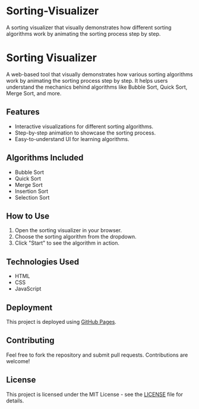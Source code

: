 # Sorting-Visualizer
A sorting visualizer that visually demonstrates how different sorting algorithms work by animating the sorting process step by step.


# Sorting Visualizer

A web-based tool that visually demonstrates how various sorting algorithms work by animating the sorting process step by step. It helps users understand the mechanics behind algorithms like Bubble Sort, Quick Sort, Merge Sort, and more.

## Features
- Interactive visualizations for different sorting algorithms.
- Step-by-step animation to showcase the sorting process.
- Easy-to-understand UI for learning algorithms.

## Algorithms Included
- Bubble Sort
- Quick Sort
- Merge Sort
- Insertion Sort
- Selection Sort



## How to Use
1. Open the sorting visualizer in your browser.
2. Choose the sorting algorithm from the dropdown.
3. Click "Start" to see the algorithm in action.

## Technologies Used
- HTML
- CSS
- JavaScript

## Deployment
This project is deployed using [GitHub Pages](https://pages.github.com/).

## Contributing
Feel free to fork the repository and submit pull requests. Contributions are welcome!

## License
This project is licensed under the MIT License - see the [LICENSE](LICENSE) file for details.

